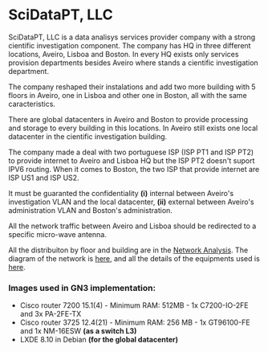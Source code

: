 # SciDataPT, LLC

SciDataPT, LLC is a data analisys services provider company with a strong cientific investigation component. The company has HQ in three different 
locations, Aveiro, Lisboa and Boston. In every HQ exists only services provision departments besides Aveiro where stands a cientific investigation 
department.

The company reshaped their instalations and add two more building with 5 floors in Aveiro, one in Lisboa and other one in Boston, all with the 
same caracteristics.

There are global datacenters in Aveiro and Boston to provide processing and storage to every building in this locations. In Aveiro still exists one 
local datacenter in the cientific investigation building.  

The company made a deal with two portuguese ISP (ISP PT1 and ISP PT2) to provide internet to Aveiro and Lisboa HQ but the ISP PT2 doesn't suport IPV6 
routing. When it comes to Boston, the two ISP that provide internet are ISP US1 and ISP US2.

It must be guaranted the confidentiality **(i)** internal between Aveiro's investigation VLAN and the local datacenter, **(ii)** external between Aveiro's
administration VLAN and Boston's administration. 

All the network traffic between Aveiro and Lisboa should be redirected to a specific micro-wave antenna.

All the distribuiton by floor and building are in the [Network Analysis](https://github.com/tiagoadonis/SciDataPT_LLC/blob/master/Documentation/Network%20Analysis.pdf).
The diagram of the network is [here](https://github.com/tiagoadonis/SciDataPT_LLC/blob/master/Documentation/Network%20Diagram.pdf), and all the details of
the equipments used is [here](https://github.com/tiagoadonis/SciDataPT_LLC/blob/master/Documentation/Equipment%20Requirements.pdf).

### Images used in GN3 implementation:

- Cisco router 7200 15.1(4) - Minimum RAM: 512MB - 1x C7200-IO-2FE and 3x PA-2FE-TX  
- Cisco router 3725 12.4(21) - Minimum RAM: 256 MB - 1x GT96100-FE and 1x NM-16ESW **(as a switch L3)**
- LXDE 8.10 in Debian **(for the global datacenter)**
